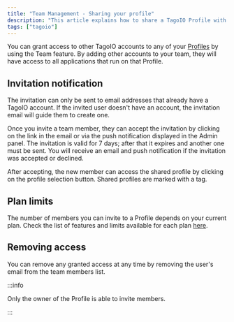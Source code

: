 ```yaml
---
title: "Team Management - Sharing your profile"
description: "This article explains how to share a TagoIO Profile with other TagoIO accounts using the Team feature, including invitation behavior, plan-based limits, and how to remove access."
tags: ["tagoio"]
---
```

You can grant access to other TagoIO accounts to any of your [Profiles](/docs/tagoio/profiles/) by using the Team feature. By adding other accounts to your team, they will have access to all applications that run on that Profile.

<!-- Image placeholder removed for build -->

## Invitation notification
The invitation can only be sent to email addresses that already have a TagoIO account. If the invited user doesn't have an account, the invitation email will guide them to create one.  

Once you invite a team member, they can accept the invitation by clicking on the link in the email or via the push notification displayed in the Admin panel. The invitation is valid for 7 days; after that it expires and another one must be sent. You will receive an email and push notification if the invitation was accepted or declined. 

After accepting, the new member can access the shared profile by clicking on the profile selection button. Shared profiles are marked with a tag.

## Plan limits
The number of members you can invite to a Profile depends on your current plan. Check the list of features and limits available for each plan [here](/tagoio/my-account/billing/resource-limits.md).

## Removing access
You can remove any granted access at any time by removing the user's email from the team members list.

:::info

Only the owner of the Profile is able to invite members.

:::